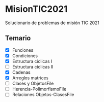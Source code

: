 # MisionTIC2021
Solucionario de problemas de misión TIC 2021

## Temario

- [x] Funciones
- [x] Condiciones
- [x] Estructura ciclicas I
- [ ] Estructura ciclicas II
- [x] Cadenas
- [x] Arreglos matrices
- [ ] Clases y ObjetosFile
- [ ] Herencia-PolimorfismoFile
- [ ] Relaciones Objetos-ClasesFile
